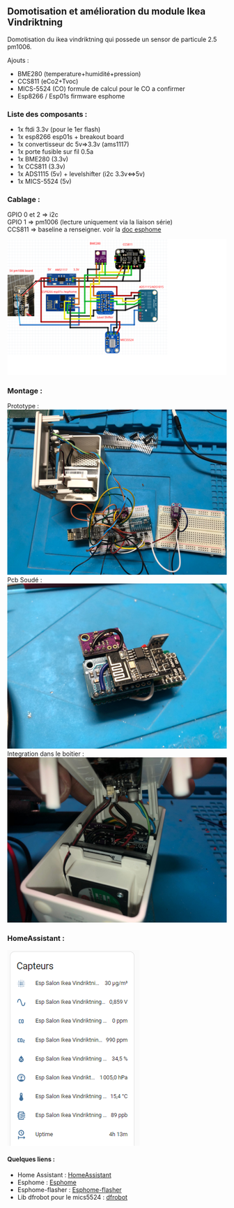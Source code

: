 ## Domotisation et amélioration du module Ikea Vindriktning

Domotisation du ikea vindriktning qui possede un sensor de particule 2.5 pm1006.  

Ajouts :
 - BME280 (temperature+humidité+pression) 
 - CCS811 (eCo2+Tvoc)
 - MICS-5524 (CO) formule de calcul pour le CO a confirmer
 - Esp8266 / Esp01s firmware esphome

### Liste des composants :

- 1x ftdi 3.3v (pour le 1er flash)
- 1x esp8266 esp01s + breakout board
- 1x convertisseur dc 5v=>3.3v (ams1117)
- 1x porte fusible sur fil 0.5a
- 1x BME280 (3.3v)
- 1x CCS811 (3.3v)
- 1x ADS1115 (5v) + levelshifter (i2c 3.3v<=>5v)
- 1x MICS-5524 (5v)
### Cablage :

GPIO 0 et 2 => i2c  
GPIO 1 => pm1006 (lecture uniquement via la liaison série)  
CCS811 => baseline a renseigner. voir la [doc esphome](https://esphome.io/components/sensor/ccs811.html) 

![links](https://github.com/NicoDupont/esp_ikea_vindriktning/blob/main/img/shema.png?raw=true)

### Montage :

Prototype :  
![proto](https://github.com/NicoDupont/esp_ikea_vindriktning/blob/main/img/proto.jpg?raw=true)  
Pcb Soudé :  
![pcb](https://github.com/NicoDupont/esp_ikea_vindriktning/blob/main/img/pcbfinal.jpeg?raw=true)  
Integration dans le boitier :  
![integration](https://github.com/NicoDupont/esp_ikea_vindriktning/blob/main/img/pcbintegre.jpg?raw=true)


### HomeAssistant :

![links](https://github.com/NicoDupont/esp_ikea_vindriktning/blob/main/img/entite.png?raw=true)

#### Quelques liens :
- Home Assistant : [HomeAssistant](https://www.home-assistant.io/) 
- Esphome : [Esphome](https://esphome.io/index.html) 
- Esphome-flasher : [Esphome-flasher](https://github.com/esphome/esphome-flasher/releases)
- Lib dfrobot pour le mics5524 : [dfrobot](https://wiki.dfrobot.com/Fermion__MEMS_Gas_Sensor___MiCS-5524_SKU_SEN0440)
    






